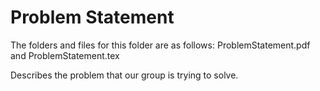 # Problem Statement

The folders and files for this folder are as follows:
ProblemStatement.pdf and ProblemStatement.tex

Describes the problem that our group is trying to solve. 
